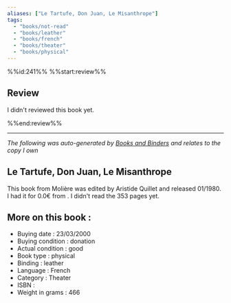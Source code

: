 ```yaml
---
aliases: ["Le Tartufe, Don Juan, Le Misanthrope"] 
tags: 
  - "books/not-read" 
  - "books/leather" 
  - "books/french"
  - "books/theater"
  - "books/physical"
---
```

%%id:241%%
%%start:review%%
## Review
I didn't reviewed this book yet. 

%%end:review%%

---
_The following was auto-generated by [Books and Binders](Books%20and%20Binders.md) and relates to the copy I own_
## Le Tartufe, Don Juan, Le Misanthrope
This book from Molière was edited by Aristide Quillet and released 01/1980. I had it for 0.0€ from . I didn't read the 353 pages yet.

## More on this book :
- Buying date : 23/03/2000
- Buying condition : donation
- Actual condition : good
- Book type : physical
- Binding : leather
- Language : French
- Category : Theater
- ISBN : 
- Weight in grams : 466
